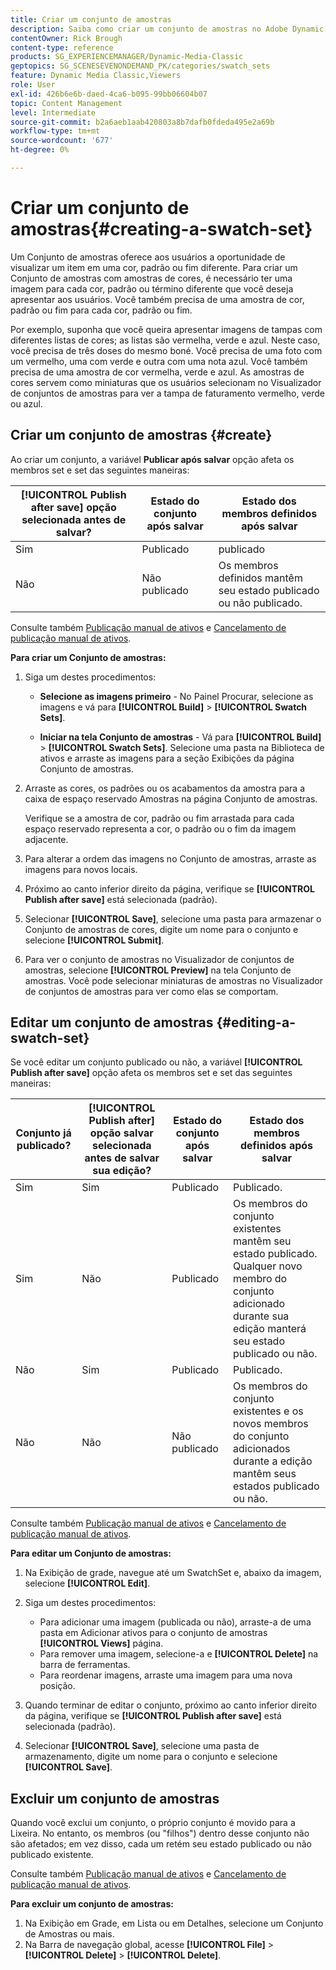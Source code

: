 ```yaml
---
title: Criar um conjunto de amostras
description: Saiba como criar um conjunto de amostras no Adobe Dynamic Media Classic.
contentOwner: Rick Brough
content-type: reference
products: SG_EXPERIENCEMANAGER/Dynamic-Media-Classic
geptopics: SG_SCENESEVENONDEMAND_PK/categories/swatch_sets
feature: Dynamic Media Classic,Viewers
role: User
exl-id: 426b6e6b-daed-4ca6-b095-99bb06604b07
topic: Content Management
level: Intermediate
source-git-commit: b2a6aeb1aab420803a8b7dafb0fdeda495e2a69b
workflow-type: tm+mt
source-wordcount: '677'
ht-degree: 0%

---
```


# Criar um conjunto de amostras{#creating-a-swatch-set}

Um Conjunto de amostras oferece aos usuários a oportunidade de visualizar um item em uma cor, padrão ou fim diferente. Para criar um Conjunto de amostras com amostras de cores, é necessário ter uma imagem para cada cor, padrão ou término diferente que você deseja apresentar aos usuários. Você também precisa de uma amostra de cor, padrão ou fim para cada cor, padrão ou fim.

Por exemplo, suponha que você queira apresentar imagens de tampas com diferentes listas de cores; as listas são vermelha, verde e azul. Neste caso, você precisa de três doses do mesmo boné. Você precisa de uma foto com um vermelho, uma com verde e outra com uma nota azul. Você também precisa de uma amostra de cor vermelha, verde e azul. As amostras de cores servem como miniaturas que os usuários selecionam no Visualizador de conjuntos de amostras para ver a tampa de faturamento vermelho, verde ou azul.

## Criar um conjunto de amostras {#create}

Ao criar um conjunto, a variável **Publicar após salvar** opção afeta os membros set e set das seguintes maneiras:

| **[!UICONTROL Publish after save]** opção selecionada antes de salvar? | Estado do conjunto após salvar | Estado dos membros definidos após salvar |
| --- | --- | --- |
| Sim | Publicado | publicado |
| Não | Não publicado | Os membros definidos mantêm seu estado publicado ou não publicado. |

Consulte também [Publicação manual de ativos](publishing-files.md#manually_publishing_assets) e [Cancelamento de publicação manual de ativos](publishing-files.md#manually_unpublishing_assets).

**Para criar um Conjunto de amostras:**

1. Siga um destes procedimentos:

   * **Selecione as imagens primeiro** - No Painel Procurar, selecione as imagens e vá para **[!UICONTROL Build]** > **[!UICONTROL Swatch Sets]**.

   * **Iniciar na tela Conjunto de amostras** - Vá para **[!UICONTROL Build]** > **[!UICONTROL Swatch Sets]**. Selecione uma pasta na Biblioteca de ativos e arraste as imagens para a seção Exibições da página Conjunto de amostras.

1. Arraste as cores, os padrões ou os acabamentos da amostra para a caixa de espaço reservado Amostras na página Conjunto de amostras.

   Verifique se a amostra de cor, padrão ou fim arrastada para cada espaço reservado representa a cor, o padrão ou o fim da imagem adjacente.

1. Para alterar a ordem das imagens no Conjunto de amostras, arraste as imagens para novos locais.
1. Próximo ao canto inferior direito da página, verifique se **[!UICONTROL Publish after save]** está selecionada (padrão).
1. Selecionar **[!UICONTROL Save]**, selecione uma pasta para armazenar o Conjunto de amostras de cores, digite um nome para o conjunto e selecione **[!UICONTROL Submit]**.
1. Para ver o conjunto de amostras no Visualizador de conjuntos de amostras, selecione **[!UICONTROL Preview]** na tela Conjunto de amostras. Você pode selecionar miniaturas de amostras no Visualizador de conjuntos de amostras para ver como elas se comportam.

## Editar um conjunto de amostras {#editing-a-swatch-set}

Se você editar um conjunto publicado ou não, a variável **[!UICONTROL Publish after save]** opção afeta os membros set e set das seguintes maneiras:

| Conjunto já publicado? | **[!UICONTROL Publish after]** opção salvar selecionada antes de salvar sua edição? | Estado do conjunto após salvar | Estado dos membros definidos após salvar |
|--- | --- | --- | --- |
| Sim | Sim | Publicado | Publicado. |
| Sim | Não | Publicado | Os membros do conjunto existentes mantêm seu estado publicado. Qualquer novo membro do conjunto adicionado durante sua edição manterá seu estado publicado ou não. |
| Não | Sim | Publicado | Publicado. |
| Não | Não | Não publicado | Os membros do conjunto existentes e os novos membros do conjunto adicionados durante a edição mantêm seus estados publicado ou não. |

Consulte também [Publicação manual de ativos](publishing-files.md#manually_publishing_assets) e [Cancelamento de publicação manual de ativos](publishing-files.md#manually_unpublishing_assets).

**Para editar um Conjunto de amostras:**

1. Na Exibição de grade, navegue até um SwatchSet e, abaixo da imagem, selecione **[!UICONTROL Edit]**.
1. Siga um destes procedimentos:

   * Para adicionar uma imagem (publicada ou não), arraste-a de uma pasta em Adicionar ativos para o conjunto de amostras **[!UICONTROL Views]** página.
   * Para remover uma imagem, selecione-a e **[!UICONTROL Delete]** na barra de ferramentas.
   * Para reordenar imagens, arraste uma imagem para uma nova posição.

1. Quando terminar de editar o conjunto, próximo ao canto inferior direito da página, verifique se **[!UICONTROL Publish after save]** está selecionada (padrão).
1. Selecionar **[!UICONTROL Save]**, selecione uma pasta de armazenamento, digite um nome para o conjunto e selecione **[!UICONTROL Save]**.

## Excluir um conjunto de amostras

Quando você exclui um conjunto, o próprio conjunto é movido para a Lixeira. No entanto, os membros (ou &quot;filhos&quot;) dentro desse conjunto não são afetados; em vez disso, cada um retém seu estado publicado ou não publicado existente.

Consulte também [Publicação manual de ativos](publishing-files.md#manually_publishing_assets) e [Cancelamento de publicação manual de ativos](publishing-files.md#manually_unpublishing_assets).

**Para excluir um conjunto de amostras:**

1. Na Exibição em Grade, em Lista ou em Detalhes, selecione um Conjunto de Amostras ou mais.
1. Na Barra de navegação global, acesse **[!UICONTROL File]** > **[!UICONTROL Delete]** > **[!UICONTROL Delete]**.

